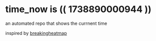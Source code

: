 # time_now is (( 1738890000944 ))

an automated repo that shows the currnent time

inspired by [breakingheatmap](https://github.com/breakingheatmap/breakingheatmap)